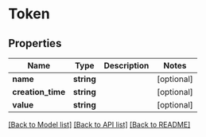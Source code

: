 # Token

## Properties
Name | Type | Description | Notes
------------ | ------------- | ------------- | -------------
**name** | **string** |  | [optional] 
**creation_time** | **string** |  | [optional] 
**value** | **string** |  | [optional] 

[[Back to Model list]](../README.md#documentation-for-models) [[Back to API list]](../README.md#documentation-for-api-endpoints) [[Back to README]](../README.md)


